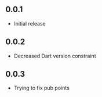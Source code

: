 ## 0.0.1
- Initial release

## 0.0.2
- Decreased Dart version constraint

## 0.0.3
- Trying to fix pub points